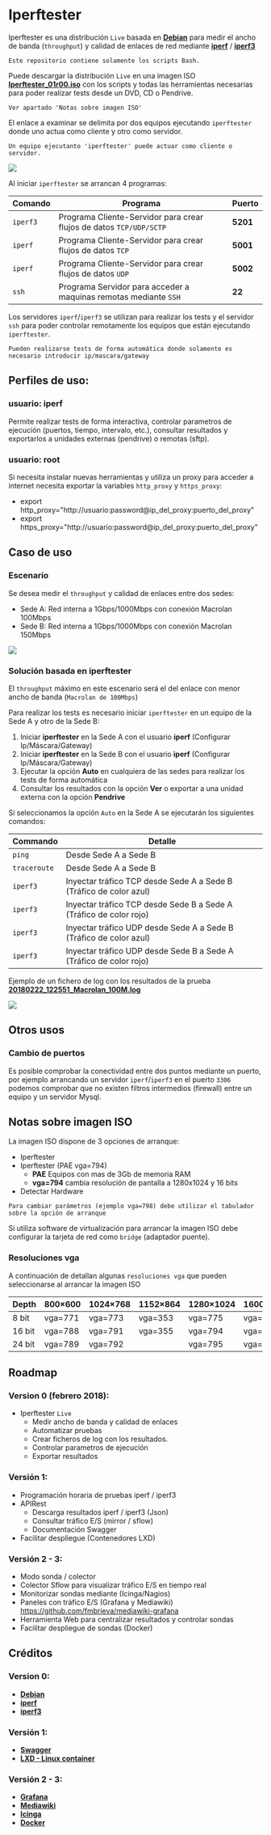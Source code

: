 # Iperftester

Iperftester es una distribución `Live` basada en [**Debian**](https://www.debian.org/) para medir el ancho de banda (`throughput`) y calidad de enlaces de red mediante [**iperf**](https://sourceforge.net/projects/iperf2/) / [**iperf3**](http://software.es.net/iperf/) 

```
Este repositorio contiene solamente los scripts Bash.
```

Puede descargar la distribución `Live` en una imagen ISO [**Iperftester_01r00.iso**](https://www.debian.org/) con los scripts y todas las herramientas necesarias para poder realizar tests desde un DVD, CD o Pendrive.

```
Ver apartado 'Notas sobre imagen ISO'
``` 

El enlace a examinar se delimita por dos equipos ejecutando `iperftester` donde uno actua como cliente y otro como servidor.

```
Un equipo ejecutanto 'iperftester' puede actuar como cliente o servidor.
```

![](use_case/iperftester_version_00r04.png)

Al iniciar `iperftester` se arrancan 4 programas:
 
| Comando | Programa | Puerto |
| --- | --- | ---- |
| `iperf3` | Programa Cliente-Servidor para crear flujos de datos `TCP/UDP/SCTP` | **5201** |
| `iperf` | Programa Cliente-Servidor para crear flujos de datos  `TCP` | **5001** |
| `iperf` | Programa Cliente-Servidor para crear flujos de datos `UDP` | **5002** |
| `ssh` | Programa Servidor para acceder a maquinas remotas mediante `SSH` | **22** |
 
Los servidores `iperf`/`iperf3` se utilizan para realizar los tests  y el servidor `ssh` para poder controlar remotamente los equipos que están ejecutando `iperftester`.

```
Pueden realizarse tests de forma automática donde solamente es necesario introducir ip/mascara/gateway
```

## Perfiles de uso:

### usuario: iperf

Permite realizar tests de forma interactiva, controlar parametros de ejecución (puertos, tiempo, intervalo, etc.), consultar resultados y exportarlos a unidades externas (pendrive) o remotas (sftp).

### usuario: root     

Si necesita instalar nuevas herramientas y utiliza un proxy para acceder a internet necesita exportar la variables `http_proxy` y `https_proxy`:

- export http_proxy="http://usuario:password@ip_del_proxy:puerto_del_proxy"  
- export https_proxy="http://usuario:password@ip_del_proxy:puerto_del_proxy" 

## Caso de uso ##

### Escenario 

Se desea medir el `throughput` y calidad de enlaces entre dos sedes:

- Sede A: Red interna a 1Gbps/1000Mbps con conexión Macrolan 100Mbps 
- Sede B: Red interna a 1Gbps/1000Mbps con conexión Macrolan 150Mbps  

![](use_case/iperftester_macrolan_100M_escenario_00r01.png)

### Solución basada en iperftester

El `throughput` máximo en este escenario será el del enlace con menor ancho de banda (`Macrolan de 100Mbps`)

Para realizar los tests es necesario iniciar `iperftester` en un equipo de la Sede A y otro de la Sede B:

1. Iniciar **iperftester** en la Sede A con el usuario **iperf** (Configurar Ip/Máscara/Gateway)
2. Iniciar **iperftester** en la Sede B con el usuario **iperf** (Configurar Ip/Máscara/Gateway)
3. Ejecutar la opción **Auto** en cualquiera de las sedes para realizar los tests de forma automática
4. Consultar los resultados con la opción **Ver** o exportar a una unidad externa con la opción **Pendrive**

Si seleccionamos la opción `Auto` en la Sede A se ejecutarán los siguientes comandos:

| Commando | Detalle |
| --- | --- |
| `ping` | Desde Sede A a Sede B |
| `traceroute` | Desde Sede A a Sede B |
| `iperf3` | Inyectar tráfico TCP desde Sede A a Sede B (Tráfico de color azul) |
| `iperf3` | Inyectar tráfico TCP desde Sede B a Sede A  (Tráfico de color rojo) |
| `iperf3` | Inyectar tráfico UDP desde Sede A a Sede B (Tráfico de color azul) |
| `iperf3` | Inyectar tráfico UDP desde Sede B a Sede A  (Tráfico de color rojo) |

     
Ejemplo de un fichero de log con los resultados de la prueba [**20180222_122551_Macrolan_100M.log**](use_case/20180222_122551_Macrolan_100M.log)

![](use_case/iperftester_macrolan_100M_00r01.png)

## Otros usos

### Cambio de puertos

Es posible comprobar la conectividad entre dos puntos mediante un puerto, por ejemplo arrancando un servidor `iperf`/`iperf3` en el puerto `3306` podemos comprobar que no existen filtros intermedios (firewall) entre un equipo y un servidor Mysql.

## Notas sobre imagen ISO

La imagen ISO dispone de 3 opciones de arranque:

- Iperftester 
- Iperftester (PAE vga=794) 
   - **PAE**  Equipos con mas de 3Gb de memoria RAM
   - **vga=794** cambia resolución de pantalla a 1280x1024 y 16 bits
- Detectar Hardware

```
Para cambiar parámetros (ejemplo vga=798) debe utilizar el tabulador sobre la opción de arranque
```

Si utiliza software de virtualización para arrancar la imagen ISO debe configurar la tarjeta de red como `bridge` (adaptador puente).

### Resoluciones vga

A continuación de detallan algunas `resoluciones vga` que pueden seleccionarse al arrancar la imagen ISO

| Depth | 800×600 | 1024×768 | 1152×864 | 1280×1024 | 1600×1200 |
| ---- | ---- | ---- | ---- | ---- | ---- |  
| 8 bit | vga=771 | vga=773 | vga=353 |	vga=775 | vga=796 |
| 16 bit | vga=788 | vga=791 | vga=355 |	vga=794 | vga=798 |
| 24 bit | vga=789 | vga=792 | | vga=795 | vga=799 |

## Roadmap

### Version 0 (febrero 2018):

- Iperftester `Live`
   - Medir ancho de banda y calidad de enlaces
   - Automatizar pruebas
   - Crear ficheros de log con los resultados.
   - Controlar parametros de ejecución
   - Exportar resultados 

### Versión 1:

- Programación horaria de pruebas iperf / iperf3
- APIRest
   - Descarga resultados iperf / iperf3 (Json)
   - Consultar tráfico E/S (mirror / sflow) 
   - Documentación Swagger
- Facilitar despliegue (Contenedores LXD)

### Versión 2 - 3:
- Modo sonda / colector
- Colector Sflow para visualizar tráfico E/S en tiempo real 
- Monitorizar sondas mediante (Icinga/Nagios)
- Paneles con tráfico E/S (Grafana y Mediawiki) https://github.com/fmbrieva/mediawiki-grafana
- Herramienta Web para centralizar resultados y controlar sondas
- Facilitar despliegue de sondas (Docker)

## Créditos

### Version 0:
- [**Debian**](https://www.debian.org/)
- [**iperf**](https://sourceforge.net/projects/iperf2/)
- [**iperf3**](http://software.es.net/iperf/)

### Versión 1:
- [**Swagger**](https://swagger.io/)
- [**LXD - Linux container**](https://linuxcontainers.org/lxd/)

### Versión 2 - 3:
- [**Grafana**](https://grafana.com/)
- [**Mediawiki**](https://www.mediawiki.org/wiki/MediaWiki)
- [**Icinga**](https://www.icinga.com/)
- [**Docker**](https://www.docker.com/)

